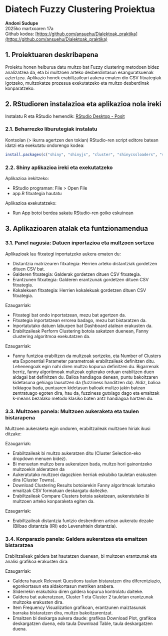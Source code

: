 # Diatech Fuzzy Clustering Proiektua

**Andoni Sudupe**  
2025ko martxoaren 17a  
Github kodea: [https://github.com/ansuehu/Dialektoak_praktika](https://github.com/ansuehu/Dialektoak_praktika)

## 1. Proiektuaren deskribapena

Proiektu honen helburua datu multzo bat Fuzzy clustering metodoen bidez analizatzea da, eta bi multzoen arteko desberdintasun esanguratsuenak aztertzea. Aplikazio honek erabiltzaileari aukera ematen dio CSV fitxategiak igotzeko, multzokatze prozesua exekutatzeko eta multzo desberdinak konparatzeko.

## 2. RStudioren instalazioa eta aplikazioa nola ireki

Instalatu R eta RStudio hemendik: [RStudio Desktop - Posit](https://posit.co/download/rstudio-desktop/)

### 2.1. Beharrezko liburutegiak instalatu

Kontsolan (> ikurra agertzen den tokian)
RStudio-ren script editore batean idatzi eta exekutatu ondorengo kodea:

```r
install.packages(c("shiny", "shinyjs", "cluster", "shinycssloaders", "stringdist", "ggplot2", "parallel"))
```

### 2.2. Shiny aplikazioa ireki eta exekutatzeko

Aplikazioa irekitzeko:

- RStudio programan: File > Open File
- app.R fitxategia hautatu

Aplikazioa exekutatzeko:

- Run App botoi berdea sakatu RStudio-ren goiko eskuinean

## 3. Aplikazioaren atalak eta funtzionamendua

### 3.1. Panel nagusia: Datuen inportazioa eta multzoen sortzea

Aplikazioak lau fitxategi inportatzeko aukera ematen du:
- Distantzia matrizearen fitxategia: Herrien arteko distantziak gordetzen dituen CSV bat.
- Galderen fitxategia: Galderak gordetzen dituen CSV fitxategia.
- Erantzunen fitxategia: Galderen erantzunak gordetzen dituen CSV fitxategia.
- Kokalekuen fitxategia: Herrien kokalekuak gordetzen dituen CSV fitxategia.

Ezaugarriak:
- Fitxategi bat ondo inportatzean, mezu bat agertzen da.
- Fitxategia inportatzean errorea badago, mezu bat bistaratzen da.
- Inportatutako datuen laburpen bat Dashboard atalean erakusten da.
- Erabiltzaileak Perform Clustering botoia sakatzen duenean, Fanny clustering algoritmoa exekutatzen da.

Ezaugarriak:
- Fanny funtzioa erabiltzen da multzoak sortzeko, eta Number of Clusters eta Exponential Parameter parametroak erabiltzaileak definitzen ditu. Lehenengoak egin nahi diren multzo kopurua definitzen du. Bigarrenak berriz, fanny algoritmoak multzoak egiterako orduan erabiltzen duen aldagai bat definitzen du. Balioa handiagoa denean, puntu bakoitzaren kidetasuna gehiago lausotzen da (fuzziness handitzen da). Aldiz, balioa txikiagoa bada, puntuaren kidetasun balioak multzo jakin batean zentratuago egoten dira, hau da, fuzziness gutxiago dago eta emaitzak k-means bezalako metodo klasiko baten antz handiagoa hartzen du.

### 3.3. Multzoen panela: Multzoen aukeraketa eta taulen bistarapena

Multzoen aukeraketa egin ondoren, erabiltzaileak multzoen hiriak ikusi ditzake:

Ezaugarriak:
- Erabiltzaileak bi multzo aukeratzen ditu (Cluster Selection-eko dropdown menuen bidez).
- Bi menuetan multzo bera aukeratzen bada, multzo hori gainontzeko multzoekin alderatzen da
- Aukeratutako multzoei dagozkien herriak eskubiko tauletan erakusten dira (Cluster Towns).
- Download Clustering Results botoiarekin Fanny algoritmoak lortutako emaitzak CSV formatuan deskargatu daitezke.
- Erabiltzaileak Compare Clusters botoia sakatzean, aukeratutako bi multzoen arteko konparaketa egiten da.

Ezaugarriak:
- Erabiltzaileak distantzia funtzio desberdinen artean aukeratu dezake (Bilbao distantzia (IRI) edo Levenshtein distantzia).

### 3.4. Konparazio panela: Galdera aukeratzea eta emaitzen bistaratzea

Erabiltzaileak galdera bat hautatzen duenean, bi multzoen erantzunak eta analisi grafikoa erakusten dira:

Ezaugarriak:
- Galdera hauek Relevant Questions taulan bistaratzen dira diferentziazio, egonkortasun eta aldakortasun metriken arabera.
- Sliderrekin erakutsiko diren galdera kopurua kontrolatu daiteke.
- Galdera bat aukeratzean, Cluster 1 eta Cluster 2 tauletan erantzunak multzoka erakusten dira.
- Item Frequency Visualization grafikoan, erantzunen maiztasunak barraka bistaratzen dira, multzo bakoitzarentzat.
- Emaitzen bi deskarga aukera daude: grafikoa Download Plot, grafikoa deskargatzen duena, edo taula Download Table, taula deskargatzen duena.